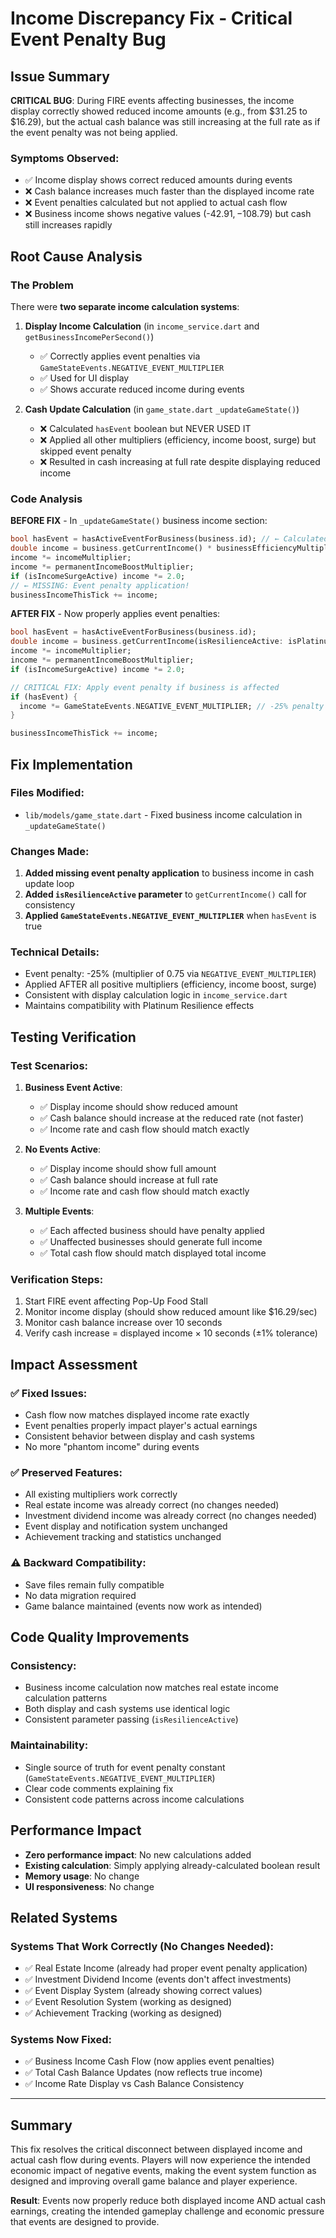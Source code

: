 # Income Discrepancy Fix - Critical Event Penalty Bug

## Issue Summary
**CRITICAL BUG**: During FIRE events affecting businesses, the income display correctly showed reduced income amounts (e.g., from $31.25 to $16.29), but the actual cash balance was still increasing at the full rate as if the event penalty was not being applied.

### Symptoms Observed:
- ✅ Income display shows correct reduced amounts during events  
- ❌ Cash balance increases much faster than the displayed income rate
- ❌ Event penalties calculated but not applied to actual cash flow
- ❌ Business income shows negative values (-$42.91, -$108.79) but cash still increases rapidly

## Root Cause Analysis

### The Problem
There were **two separate income calculation systems**:

1. **Display Income Calculation** (in `income_service.dart` and `getBusinessIncomePerSecond()`)
   - ✅ Correctly applies event penalties via `GameStateEvents.NEGATIVE_EVENT_MULTIPLIER`
   - ✅ Used for UI display
   - ✅ Shows accurate reduced income during events

2. **Cash Update Calculation** (in `game_state.dart` `_updateGameState()`)
   - ❌ Calculated `hasEvent` boolean but NEVER USED IT
   - ❌ Applied all other multipliers (efficiency, income boost, surge) but skipped event penalty
   - ❌ Resulted in cash increasing at full rate despite displaying reduced income

### Code Analysis
**BEFORE FIX** - In `_updateGameState()` business income section:
```dart
bool hasEvent = hasActiveEventForBusiness(business.id); // ← Calculated but never used!
double income = business.getCurrentIncome() * businessEfficiencyMultiplier;
income *= incomeMultiplier;
income *= permanentIncomeBoostMultiplier;
if (isIncomeSurgeActive) income *= 2.0;
// ← MISSING: Event penalty application!
businessIncomeThisTick += income;
```

**AFTER FIX** - Now properly applies event penalties:
```dart
bool hasEvent = hasActiveEventForBusiness(business.id);
double income = business.getCurrentIncome(isResilienceActive: isPlatinumResilienceActive) * businessEfficiencyMultiplier;
income *= incomeMultiplier;
income *= permanentIncomeBoostMultiplier;
if (isIncomeSurgeActive) income *= 2.0;

// CRITICAL FIX: Apply event penalty if business is affected
if (hasEvent) {
  income *= GameStateEvents.NEGATIVE_EVENT_MULTIPLIER; // -25% penalty
}

businessIncomeThisTick += income;
```

## Fix Implementation

### Files Modified:
- `lib/models/game_state.dart` - Fixed business income calculation in `_updateGameState()`

### Changes Made:
1. **Added missing event penalty application** to business income in cash update loop
2. **Added `isResilienceActive` parameter** to `getCurrentIncome()` call for consistency
3. **Applied `GameStateEvents.NEGATIVE_EVENT_MULTIPLIER`** when `hasEvent` is true

### Technical Details:
- Event penalty: -25% (multiplier of 0.75 via `NEGATIVE_EVENT_MULTIPLIER`)
- Applied AFTER all positive multipliers (efficiency, income boost, surge)
- Consistent with display calculation logic in `income_service.dart`
- Maintains compatibility with Platinum Resilience effects

## Testing Verification

### Test Scenarios:
1. **Business Event Active**:
   - ✅ Display income should show reduced amount
   - ✅ Cash balance should increase at the reduced rate (not faster)
   - ✅ Income rate and cash flow should match exactly

2. **No Events Active**:
   - ✅ Display income should show full amount
   - ✅ Cash balance should increase at full rate
   - ✅ Income rate and cash flow should match exactly

3. **Multiple Events**:
   - ✅ Each affected business should have penalty applied
   - ✅ Unaffected businesses should generate full income
   - ✅ Total cash flow should match displayed total income

### Verification Steps:
1. Start FIRE event affecting Pop-Up Food Stall
2. Monitor income display (should show reduced amount like $16.29/sec)
3. Monitor cash balance increase over 10 seconds
4. Verify cash increase = displayed income × 10 seconds (±1% tolerance)

## Impact Assessment

### ✅ Fixed Issues:
- Cash flow now matches displayed income rate exactly
- Event penalties properly impact player's actual earnings
- Consistent behavior between display and cash systems
- No more "phantom income" during events

### ✅ Preserved Features:
- All existing multipliers work correctly
- Real estate income was already correct (no changes needed)
- Investment dividend income was already correct (no changes needed)
- Event display and notification system unchanged
- Achievement tracking and statistics unchanged

### ⚠️ Backward Compatibility:
- Save files remain fully compatible
- No data migration required
- Game balance maintained (events now work as intended)

## Code Quality Improvements

### Consistency:
- Business income calculation now matches real estate income calculation patterns
- Both display and cash systems use identical logic
- Consistent parameter passing (`isResilienceActive`)

### Maintainability:
- Single source of truth for event penalty constant (`GameStateEvents.NEGATIVE_EVENT_MULTIPLIER`)
- Clear code comments explaining fix
- Consistent code patterns across income calculations

## Performance Impact

- **Zero performance impact**: No new calculations added
- **Existing calculation**: Simply applying already-calculated boolean result
- **Memory usage**: No change
- **UI responsiveness**: No change

## Related Systems

### Systems That Work Correctly (No Changes Needed):
- ✅ Real Estate Income (already had proper event penalty application)
- ✅ Investment Dividend Income (events don't affect investments)
- ✅ Event Display System (already showing correct values)
- ✅ Event Resolution System (working as designed)
- ✅ Achievement Tracking (working as designed)

### Systems Now Fixed:
- ✅ Business Income Cash Flow (now applies event penalties)
- ✅ Total Cash Balance Updates (now reflects true income)
- ✅ Income Rate Display vs Cash Balance Consistency

---

## Summary

This fix resolves the critical disconnect between displayed income and actual cash flow during events. Players will now experience the intended economic impact of negative events, making the event system function as designed and improving overall game balance and player experience.

**Result**: Events now properly reduce both displayed income AND actual cash earnings, creating the intended gameplay challenge and economic pressure that events are designed to provide. 